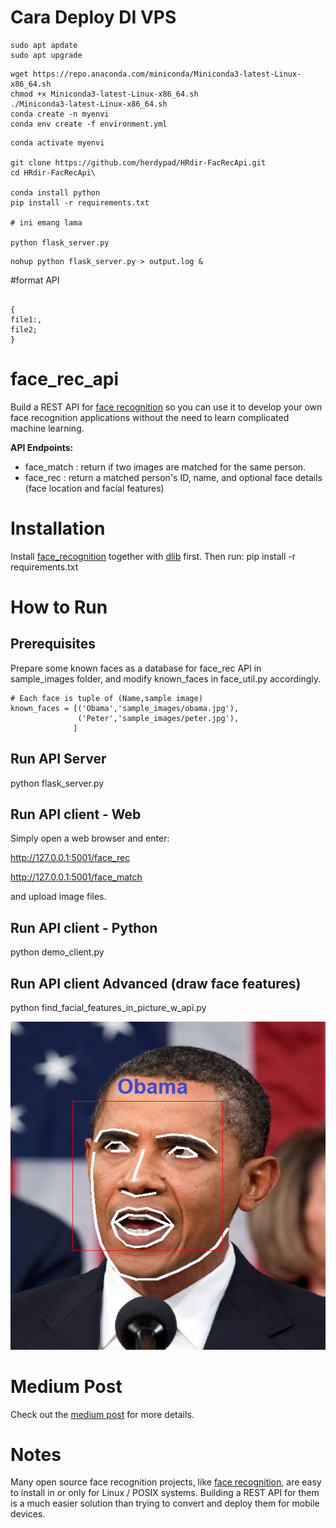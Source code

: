 # Cara Deploy DI VPS
```
sudo apt apdate
sudo apt upgrade
```

```
wget https://repo.anaconda.com/miniconda/Miniconda3-latest-Linux-x86_64.sh
chmod +x Miniconda3-latest-Linux-x86_64.sh
./Miniconda3-latest-Linux-x86_64.sh
conda create -n myenvi
conda env create -f environment.yml
```

```
conda activate myenvi

git clone https://github.com/herdypad/HRdir-FacRecApi.git
cd HRdir-FacRecApi\

conda install python
pip install -r requirements.txt

# ini emang lama

python flask_server.py

```

```
nohup python flask_server.py > output.log &
```

#format API
```

{
file1:,
file2;
}
```

# face_rec_api
Build a REST API for [face recognition](https://github.com/ageitgey/face_recognition) so you can use it to develop your own face recognition applications without the need to learn complicated machine learning. 

**API Endpoints:**
* face_match : return if two images are matched for the same person.
* face_rec : return a matched person's ID, name, and optional face details (face location and facial features)

# Installation
Install [face_recognition](https://github.com/ageitgey/face_recognition) together with [dlib](http://dlib.net/) first.
Then run: pip install -r requirements.txt

# How to Run
## Prerequisites
Prepare some known faces as a database for face_rec API in sample_images folder, and modify known_faces in face_util.py accordingly.
```
# Each face is tuple of (Name,sample image)    
known_faces = [('Obama','sample_images/obama.jpg'),
               ('Peter','sample_images/peter.jpg'),
              ]
```
## Run API Server
python flask_server.py

## Run API client - Web
Simply open a web browser and enter:

http://127.0.0.1:5001/face_rec

http://127.0.0.1:5001/face_match

and upload image files.

## Run API client - Python
python demo_client.py 

## Run API client Advanced (draw face features)
python find_facial_features_in_picture_w_api.py 

![Example](./Medium/face_makeup_m.png)

# Medium Post
Check out the [medium post](https://towardsdatascience.com/build-face-recognition-as-a-rest-api-4c893a16446e?source=friends_link&sk=5b89a9cbfc997aee59743c504c3bf068) for more details.

# Notes
Many open source face recognition projects, like [face recognition](https://github.com/ageitgey/face_recognition), are easy to install in or only for Linux / POSIX systems. Building a REST API for them is a much easier solution than trying to convert and deploy them for mobile devices.
